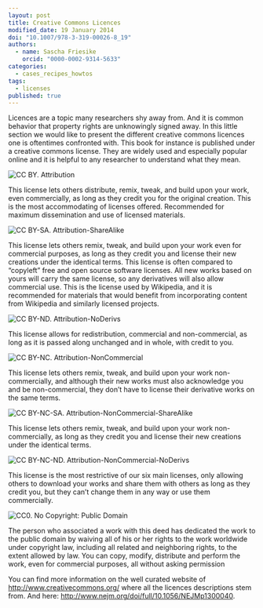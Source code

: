 ```yaml
---
layout: post
title: Creative Commons Licences
modified_date: 19 January 2014
doi: "10.1007/978-3-319-00026-8_19"
authors:
  - name: Sascha Friesike
    orcid: "0000-0002-9314-5633"
categories:
  - cases_recipes_howtos
tags:
  - licenses
published: true
---
```


Licences are a topic many researchers shy away from. And it is common
behavior that property rights are unknowingly signed away. In this
little section we would like to present the different creative commons
licences one is oftentimes confronted with. This book for instance is
published under a creative commons license. They are widely used and
especially popular online and it is helpful to any researcher to
understand what they mean.

![**CC BY**. Attribution](/images/creative_commons.png)

This license lets others distribute, remix, tweak, and build upon your work, even commercially, as long as they credit you for the original creation. This is the most accommodating of licenses offered. Recommended for maximum dissemination and use of licensed materials.

![**CC BY-SA**. Attribution-ShareAlike](/images/creative_commons_b.png)

This license lets others remix, tweak, and build upon your work even for commercial purposes, as long as they credit you and license their new creations under the identical terms. This license is often compared to “copyleft” free and open source software licenses. All new works based on yours will carry the same license, so any derivatives will also allow commercial use. This is the license used by Wikipedia, and it is recommended for materials that would benefit from incorporating content from Wikipedia and similarly licensed projects.

![**CC BY-ND**. Attribution-NoDerivs](/images/creative_commons_2a.png)

This license allows for redistribution, commercial and non-commercial, as long as it is passed along unchanged and in whole, with credit to you.

![**CC BY-NC**. Attribution-NonCommercial](/images/creative_commons_2b.png)

This license lets others remix, tweak, and build upon your work non-commercially, and although their new works must also acknowledge you and be non-commercial, they don’t have to license their derivative works on the same terms.

![**CC BY-NC-SA**. Attribution-NonCommercial-ShareAlike](/images/creative_commons_3a.png)

This license lets others remix, tweak, and build upon your work non-commercially, as long as they credit you and license their new creations under the identical terms.

![**CC BY-NC-ND**. Attribution-NonCommercial-NoDerivs](/images/creative_commons_3b.png)

This license is the most restrictive of our six main licenses, only allowing others to download your works and share them with others as long as they credit you, but they can’t change them in any way or use them commercially.

![**CC0**. No Copyright: Public Domain](/images/creative_commons_4a.png)

The person who associated a work with this deed has dedicated the work to the public domain by waiving all of his or her rights to the work worldwide under copyright law, including all related and neighboring rights, to the extent allowed by law. You can copy, modify, distribute and perform the work, even for commercial purposes, all without asking permission

You can find more information on the well curated website
of <http://www.creativecommons.org/> where all the licences descriptions stem from. And here:
<http://www.nejm.org/doi/full/10.1056/NEJMp1300040>.

